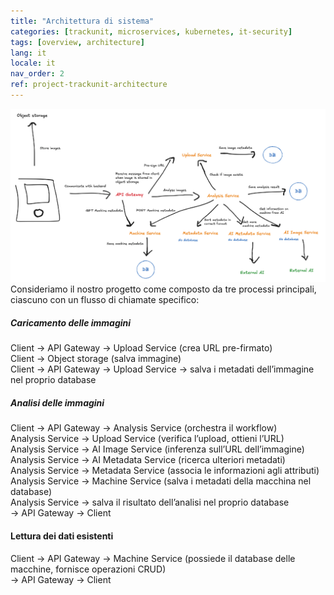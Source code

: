 ```yaml
---
title: "Architettura di sistema"
categories: [trackunit, microservices, kubernetes, it-security]
tags: [overview, architecture]
lang: it
locale: it
nav_order: 2
ref: project-trackunit-architecture
---
```

![Diagramma dell'architettura](../../../assets/images/architecture.png)
Consideriamo il nostro progetto come composto da tre processi principali, ciascuno con un flusso di chiamate specifico:

##### Caricamento delle immagini
Client → API Gateway → Upload Service (crea URL pre-firmato)  
Client → Object storage (salva immagine)  
Client → API Gateway → Upload Service → salva i metadati dell’immagine nel proprio database

##### Analisi delle immagini
Client → API Gateway → Analysis Service (orchestra il workflow)  
Analysis Service → Upload Service (verifica l’upload, ottieni l’URL)  
Analysis Service → AI Image Service (inferenza sull’URL dell’immagine)  
Analysis Service → AI Metadata Service (ricerca ulteriori metadati)  
Analysis Service → Metadata Service (associa le informazioni agli attributi)  
Analysis Service → Machine Service (salva i metadati della macchina nel database)  
Analysis Service → salva il risultato dell’analisi nel proprio database  
→ API Gateway → Client

#### Lettura dei dati esistenti
Client → API Gateway → Machine Service (possiede il database delle macchine, fornisce operazioni CRUD)  
→ API Gateway → Client